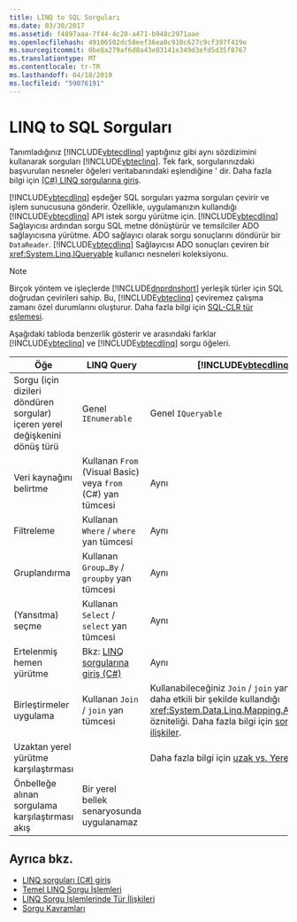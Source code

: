 ```yaml
---
title: LINQ to SQL Sorguları
ms.date: 03/30/2017
ms.assetid: f4897aaa-7f44-4c20-a471-b948c2971aae
ms.openlocfilehash: 49106502dc58eef36ea0c910c627c9cf397f419e
ms.sourcegitcommit: 0be8a279af6d8a43e03141e349d3efd5d35f8767
ms.translationtype: MT
ms.contentlocale: tr-TR
ms.lasthandoff: 04/18/2019
ms.locfileid: "59076191"
---
```

# <a name="linq-to-sql-queries"></a>LINQ to SQL Sorguları
Tanımladığınız [!INCLUDE[vbtecdlinq](../../../../../../includes/vbtecdlinq-md.md)] yaptığınız gibi aynı sözdizimini kullanarak sorguları [!INCLUDE[vbteclinq](../../../../../../includes/vbteclinq-md.md)]. Tek fark, sorgularınızdaki başvurulan nesneler öğeleri veritabanındaki eşlendiğine ' dir. Daha fazla bilgi için [(C#) LINQ sorgularına giriş](~/docs/csharp/programming-guide/concepts/linq/introduction-to-linq-queries.md).  
  
 [!INCLUDE[vbtecdlinq](../../../../../../includes/vbtecdlinq-md.md)] eşdeğer SQL sorguları yazma sorguları çevirir ve işlem sunucusuna gönderir. Özellikle, uygulamanızın kullandığı [!INCLUDE[vbtecdlinq](../../../../../../includes/vbtecdlinq-md.md)] API istek sorgu yürütme için. [!INCLUDE[vbtecdlinq](../../../../../../includes/vbtecdlinq-md.md)] Sağlayıcısı ardından sorgu SQL metne dönüştürür ve temsilciler ADO sağlayıcısına yürütme. ADO sağlayıcı olarak sorgu sonuçlarını döndürür bir `DataReader`. [!INCLUDE[vbtecdlinq](../../../../../../includes/vbtecdlinq-md.md)] Sağlayıcısı ADO sonuçları çeviren bir <xref:System.Linq.IQueryable> kullanıcı nesneleri koleksiyonu.  
  
> [!NOTE]
>  Birçok yöntem ve işleçlerde [!INCLUDE[dnprdnshort](../../../../../../includes/dnprdnshort-md.md)] yerleşik türler için SQL doğrudan çevirileri sahip. Bu, [!INCLUDE[vbteclinq](../../../../../../includes/vbteclinq-md.md)] çeviremez çalışma zamanı özel durumlarını oluşturur. Daha fazla bilgi için [SQL-CLR tür eşlemesi](../../../../../../docs/framework/data/adonet/sql/linq/sql-clr-type-mapping.md).  
  
 Aşağıdaki tabloda benzerlik gösterir ve arasındaki farklar [!INCLUDE[vbteclinq](../../../../../../includes/vbteclinq-md.md)] ve [!INCLUDE[vbtecdlinq](../../../../../../includes/vbtecdlinq-md.md)] sorgu öğeleri.  
  
|Öğe|LINQ Query|[!INCLUDE[vbtecdlinq](../../../../../../includes/vbtecdlinq-md.md)] Sorgu|  
|----------|----------------|----------------------------------------------------------------------|  
|Sorgu (için dizileri döndüren sorgular) içeren yerel değişkenini dönüş türü|Genel `IEnumerable`|Genel `IQueryable`|  
|Veri kaynağını belirtme|Kullanan `From` (Visual Basic) veya `from` (C#) yan tümcesi|Aynı|  
|Filtreleme|Kullanan `Where` / `where` yan tümcesi|Aynı|  
|Gruplandırma|Kullanan `Group…By` / `groupby` yan tümcesi|Aynı|  
|(Yansıtma) seçme|Kullanan `Select` / `select` yan tümcesi|Aynı|  
|Ertelenmiş hemen yürütme|Bkz: [LINQ sorgularına giriş (C#)](~/docs/csharp/programming-guide/concepts/linq/introduction-to-linq-queries.md)|Aynı|  
|Birleştirmeler uygulama|Kullanan `Join` / `join` yan tümcesi|Kullanabileceğiniz `Join` / `join` yan tümcesi, ancak daha etkili bir şekilde kullandığı <xref:System.Data.Linq.Mapping.AssociationAttribute> özniteliği. Daha fazla bilgi için [sorgulama arasında ilişkiler](../../../../../../docs/framework/data/adonet/sql/linq/querying-across-relationships.md).|  
|Uzaktan yerel yürütme karşılaştırması||Daha fazla bilgi için [uzak vs. Yerel yürütme](../../../../../../docs/framework/data/adonet/sql/linq/remote-vs-local-execution.md).|  
|Önbelleğe alınan sorgulama karşılaştırması akış|Bir yerel bellek senaryosunda uygulanamaz||  
  
## <a name="see-also"></a>Ayrıca bkz.

- [LINQ sorguları (C#) giriş](~/docs/csharp/programming-guide/concepts/linq/introduction-to-linq-queries.md)
- [Temel LINQ Sorgu İşlemleri](~/docs/csharp/programming-guide/concepts/linq/basic-linq-query-operations.md)
- [LINQ Sorgu İşlemlerinde Tür İlişkileri](~/docs/csharp/programming-guide/concepts/linq/type-relationships-in-linq-query-operations.md)
- [Sorgu Kavramları](../../../../../../docs/framework/data/adonet/sql/linq/query-concepts.md)
